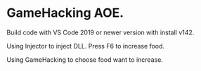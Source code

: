 # GameHacking AOE.


Build code with VS Code 2019 or newer version with install v142.

Using Injector to inject DLL.
Press F6 to increase food.

Using GameHacking to choose food want to increase.


